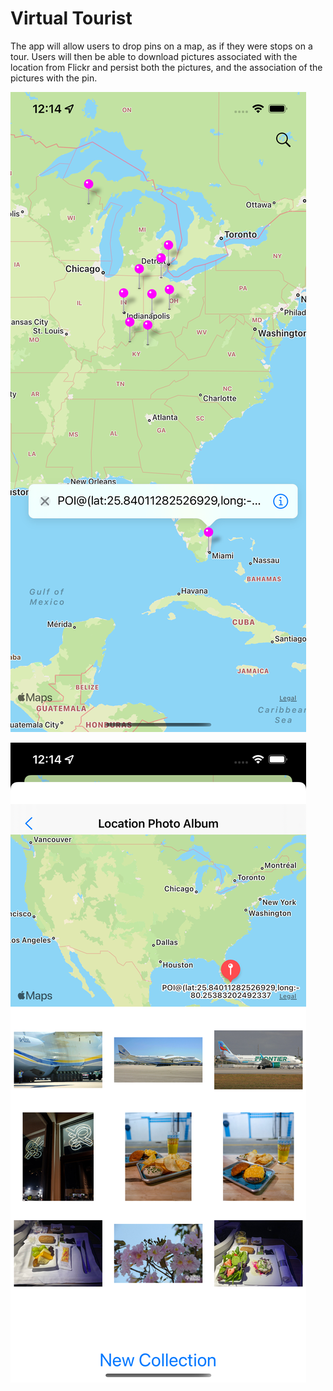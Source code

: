 # Virtual Tourist
 The app will allow users to drop pins on a map, as if they were stops on a
 tour. Users will then be able to download pictures associated with the
 location from Flickr and persist both the pictures, and the association of 
 the pictures with the pin.

![Alt text](imgs/img1.png "A Preview.")

![Alt text](imgs/img2.png "A Preview.")

